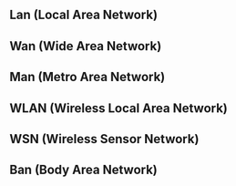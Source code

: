 
## Lan (Local Area Network)
## Wan (Wide Area Network)
## Man (Metro Area Network)

## WLAN (Wireless Local Area Network)

## WSN (Wireless Sensor Network)

## Ban (Body Area Network)



